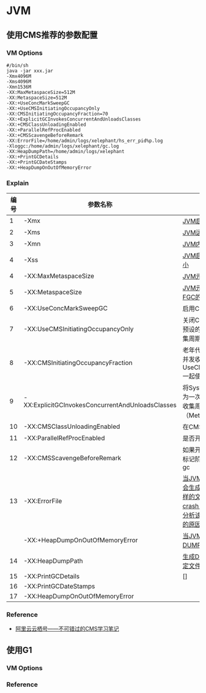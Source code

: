 # JVM

## 使用CMS推荐的参数配置
### VM Options
```shell
#/bin/sh
java -jar xxx.jar
-Xmx4096M
-Xms4096M
-Xmn1536M 
-XX:MaxMetaspaceSize=512M
-XX:MetaspaceSize=512M 
-XX:+UseConcMarkSweepGC 
-XX:+UseCMSInitiatingOccupancyOnly 
-XX:CMSInitiatingOccupancyFraction=70 
-XX:+ExplicitGCInvokesConcurrentAndUnloadsClasses 
-XX:+CMSClassUnloadingEnabled 
-XX:+ParallelRefProcEnabled 
-XX:+CMSScavengeBeforeRemark 
-XX:ErrorFile=/home/admin/logs/xelephant/hs_err_pid%p.log 
-Xloggc:/home/admin/logs/xelephant/gc.log 
-XX:HeapDumpPath=/home/admin/logs/xelephant 
-XX:+PrintGCDetails 
-XX:+PrintGCDateStamps 
-XX:+HeapDumpOnOutOfMemoryError
```

### Explain
| 编号 | 参数名称 | 解释 |
| --- | --- | --- |
| 1 | -Xmx | [JVM启动时分配的内存大小](https://www.cnblogs.com/ceshi2016/p/8447989.html) |
| 2 | -Xms | [JVM运行时分配的最大内存](https://www.cnblogs.com/ceshi2016/p/8447989.html) |
| 3 | -Xmn | [JVM内存堆区新生代的内存大小](https://www.cnblogs.com/ceshi2016/p/8447989.html) |
| 4 | -Xss | [JVM启动时每个线程分配的内存大小](https://www.cnblogs.com/ceshi2016/p/8447989.html) | 
| 4 | -XX:MaxMetaspaceSize | [JVM元空间区域的内存最大值](https://www.jianshu.com/p/5ee71f1724cd) |
| 5 | -XX:MetaspaceSize | [JVM元空间首次使用不够而触发FGC的阈值](https://www.jianshu.com/p/5ee71f1724cd) |
| 6 | -XX:UseConcMarkSweepGC | 启用CMS收集器 |
| 7 | -XX:UseCMSInitiatingOccupancyOnly | 关闭CMS的动态检查机制，只通过预设的阈值来判断是否启动并发收集周期 |
| 8 | -XX:CMSInitiatingOccupancyFraction | 老年代空间占用到多少的时候启动并发收集周期，跟UseCMSInitiatingOccupancyOnly一起使用 |
| 9 | -XX:ExplicitGCInvokesConcurrentAndUnloadsClasses | 将System.gc()触发的Full GC转换为一次CMS并发收集，并且在这个收集周期中卸载     Perm（Metaspace）区域中不需要的类 |
| 10 | -XX:CMSClassUnloadingEnabled | 在CMS收集周期中，是否卸载类 |
| 11 | -XX:ParallelRefProcEnabled | 是否开启并发引用处理 |
| 12 | -XX:CMSScavengeBeforeRemark | 如果开启这个参数，会在进入重新标记阶段之前强制触发一次minor gc |
| 13 | -XX:ErrorFile | [当JVM发生致命错误导致崩溃时，会生成一个hs_err_pid_xxx.log这样的文件，该文件包含了导致 JVM crash 的重要信息，我们可以通过分析该文件定位到导致 JVM Crash 的原因，从而修复保证系统稳定](https://blog.csdn.net/weixin_39609541/article/details/113082717) |
| | -XX:+HeapDumpOnOutOfMemoryError | [当JVM发生OOM时，自动生成DUMP文件](https://blog.csdn.net/lusa1314/article/details/84134458) |
| 14 | -XX:HeapDumpPath | [生成DUMP文件的路径，也可以指定文件名称](https://blog.csdn.net/lusa1314/article/details/84134458) |
| 15 | -XX:PrintGCDetails | [] |
| 16 | -XX:PrintGCDateStamps |  |
| 17 | -XX:HeapDumpOnOutOfMemoryError |  |

### Reference
* [阿里云云栖号——不可错过的CMS学习笔记](https://zhuanlan.zhihu.com/p/61944015)

## 使用G1
### VM Options

### Reference

